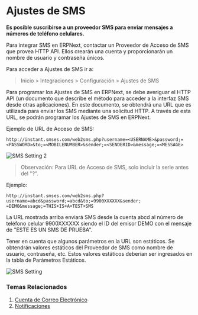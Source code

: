 <!-- add-breadcrumbs -->
# Ajustes de SMS

**Es posible suscribirse a un proveedor SMS para enviar mensajes a números de teléfono celulares.**

Para integrar SMS en ERPNext, contactar un Proveedor de Acceso de SMS que provea HTTP API. Ellos crearán una cuenta y proporcionarán un nombre de usuario y contraseña únicos.

Para acceder a Ajustes de SMS ir a:
> Inicio > Integraciones > Configuración > Ajustes de SMS

Para programar los Ajustes de SMS en ERPNext, se debe averiguar el HTTP API (un documento que describe el método para acceder a la interfaz SMS desde otras aplicaciones). En este documento, se obtendrá una URL que es utilizada para enviar los SMS mediante una solicitud HTTP. A través de esta URL, se podrán programar los Ajustes de SMS en ERPNext.

Ejemplo de URL de Acceso de SMS:  
    
    http://instant.smses.com/web2sms.php?username=<USERNAME>&password;=<PASSWORD>&to;=<MOBILENUMBER>&sender;=<SENDERID>&message;=<MESSAGE>
    

<img class="screenshot" alt="SMS Setting 2" src="{{docs_base_url}}/assets/img/setup/sms-settings2.jpg">

> Observación: Para URL de Acceso de SMS, solo incluir la serie antes del "?".

Ejemplo: 
    
    http://instant.smses.com/web2sms.php?username=abcd&password;=abcd&to;=9900XXXXXX&sender;
    =DEMO&message;=THIS+IS+A+TEST+SMS

La URL mostrada arriba enviará SMS desde la cuenta abcd al número de teléfono celular 9900XXXXXX siendo el ID del emisor DEMO con el mensaje de "ESTE ES UN SMS DE PRUEBA".

Tener en cuenta que algunos parámetros en la URL son estáticos. Se obtendrán valores estáticos del Proveedor de SMS como nombre de usuario, contraseña, etc. Estos valores estáticos deberían ser ingresados en la tabla de Parámetros Estáticos.

<img class="screenshot" alt="SMS Setting" src="{{docs_base_url}}/assets/img/setup/sms-settings1.png">

### Temas Relacionados
1. [Cuenta de Correo Electrónico](/docs/user/manual/es/setting-up/email/email-account)
1. [Notificaciones](/docs/user/manual/es/setting-up/notifications)
